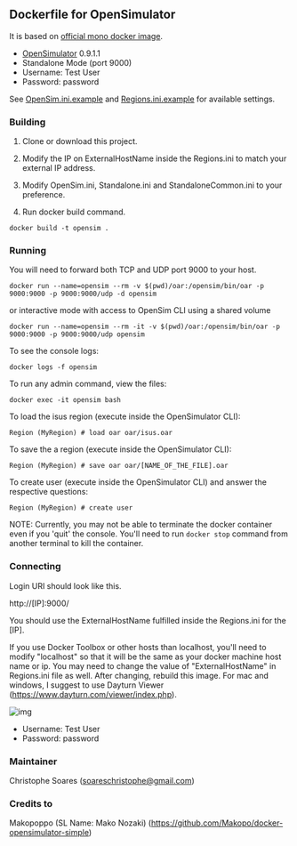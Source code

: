 ## Dockerfile for OpenSimulator

It is based on [official mono docker image](https://hub.docker.com/r/library/mono/).

- [OpenSimulator](http://opensimulator.org) 0.9.1.1
- Standalone Mode (port 9000)
- Username: Test User
- Password: password

See [OpenSim.ini.example](https://github.com/opensim/opensim/blob/master/bin/OpenSim.ini.example) and [Regions.ini.example](https://github.com/opensim/opensim/blob/master/bin/Regions/Regions.ini.example) for available settings.

### Building

1. Clone or download this project.

2. Modify the IP on ExternalHostName inside the Regions.ini to match your external IP address.

3. Modify OpenSim.ini, Standalone.ini and StandaloneCommon.ini to your preference.

4. Run docker build command.

```
docker build -t opensim .
```

### Running

You will need to forward both TCP and UDP port 9000 to your host.

```
docker run --name=opensim --rm -v $(pwd)/oar:/opensim/bin/oar -p 9000:9000 -p 9000:9000/udp -d opensim
```

or interactive mode with access to OpenSim CLI using a shared volume

```
docker run --name=opensim --rm -it -v $(pwd)/oar:/opensim/bin/oar -p 9000:9000 -p 9000:9000/udp opensim
```

To see the console logs:

```
docker logs -f opensim
```

To run any admin command, view the files:

```
docker exec -it opensim bash
```

To load the isus region (execute inside the OpenSimulator CLI):

```
Region (MyRegion) # load oar oar/isus.oar
```

To save the a region (execute inside the OpenSimulator CLI):

```
Region (MyRegion) # save oar oar/[NAME_OF_THE_FILE].oar
```

To create user (execute inside the OpenSimulator CLI) and answer the respective questions:

```
Region (MyRegion) # create user
```

NOTE: Currently, you may not be able to terminate the docker container even if you 'quit' the console. You'll need to run `docker stop` command from another terminal to kill the container.

### Connecting

Login URI should look like this.

http://[IP]:9000/

You should use the ExternalHostName fulfilled inside the Regions.ini for the [IP].

If you use Docker Toolbox or other hosts than localhost, you'll need to modify "localhost" so that it will be the same as your docker machine host name or ip. You may need to change the value of "ExternalHostName" in Regions.ini file as well. After changing, rebuild this image. For mac and windows, I suggest to use Dayturn Viewer (https://www.dayturn.com/viewer/index.php).

![img](https://i.imgur.com/Ups8CSR.png)

- Username: Test User
- Password: password

### Maintainer

Christophe Soares (soareschristophe@gmail.com)

### Credits to

Makopoppo (SL Name: Mako Nozaki) (https://github.com/Makopo/docker-opensimulator-simple)
